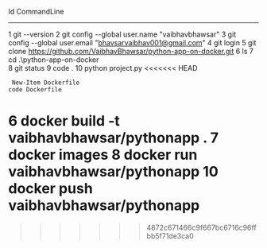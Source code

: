  Id CommandLine
  -- -----------
   1 git --version
   2 git config --global user.name "vaibhavbhawsar"
   3 git config --global user.email "bhavsarvaibhav001@gmail.com"
   4 git login
   5 git clone https://github.com/VaibhavBhawsar/python-app-on-docker.git
   6 ls
   7 cd .\python-app-on-docker\
   8 git status
   9 code .
  10 python project.py
<<<<<<< HEAD

     New-Item Dockerfile
    code Dockerfile
   6 docker build -t vaibhavbhawsar/pythonapp .
   7 docker images
   8 docker run vaibhavbhawsar/pythonapp
 10 docker push vaibhavbhawsar/pythonapp
=======
>>>>>>> 4872c671466c9f667bc6716c96ffbb5f71de3ca0
